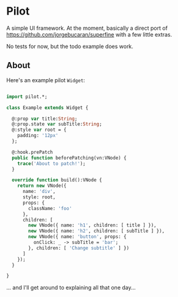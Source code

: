 Pilot
=====

A simple UI framework. At the moment, basically a direct port of  https://github.com/jorgebucaran/superfine with a few little extras.

No tests for now, but the todo example does work.

About
-----

Here's an example pilot `Widget`:

```haxe

import pilot.*;

class Example extends Widget {

  @:prop var title:String;
  @:prop.state var subTitle:String;
  @:style var root = {
    padding: '12px'
  };

  @:hook.prePatch
  public function beforePatching(vn:VNode) {
    trace('About to patch!');
  }

  override function build():VNode {
    return new VNode({
      name: 'div',
      style: root,
      props: {
        className: 'foo'
      },
      children: [
        new VNode({ name: 'h1', children: [ title ] }),
        new VNode({ name: 'h2', children: [ subTitle ] }),
        new VNode({ name: 'button', props: {
          onClick: _ -> subTitle = 'bar';
        }, children: [ 'Change subtitle' ] })
      ]
    });
  }

}

```

... and I'll get around to explaining all that one day...
